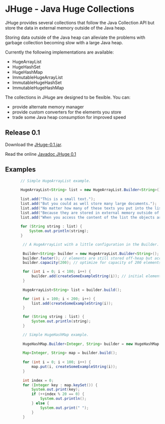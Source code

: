 # JHuge - Java Huge Collections

JHuge provides several collections that follow the Java Collection API but store the data in external memory outside of the Java heap.

Storing data outside of the Java heap can alleviate the problems with garbage collection becoming slow with a large Java heap.

Currently the following implementations are available:
- HugeArrayList
- HugeHashSet
- HugeHashMap
- ImmutableHugeArrayList
- ImmutableHugeHashSet
- ImmutableHugeHashMap

The collections in JHuge are designed to be flexible.
You can:
- provide alternate memory manager
- provide custom converters for the elements you store
- trade some Java heap consumption for improved speed

## Release 0.1

Download the [JHuge-0.1.jar](http://eobermuhlner.github.com/jhuge/releases/release-0.1/JHuge-0.1.jar).

Read the online [Javadoc JHuge 0.1](http://eobermuhlner.github.com/jhuge/releases/release-0.1/javadoc/)

## Examples
 
 ```Java
 		// Simple HugeArrayList example.
 		
		HugeArrayList<String> list = new HugeArrayList.Builder<String>().build();
		
		list.add("This is a small text.");
		list.add("But you could as well store many large documents.");
		list.add("No matter how many of these texts you put into the list, the Java heap will never grow.");
		list.add("Because they are stored in external memory outside of the Java heap.");
		list.add("When you access the content of the list the objects are restored and become again available as Java objects.");
		
		for (String string : list) {
			System.out.println(string);
		}
```


```Java
 		// A HugeArrayList with a little configuration in the Builder.
 		
		Builder<String> builder = new HugeArrayList.Builder<String>();
		builder.faster(); // elements are still stored off-heap but access infrastructure is now in Java heap to improve performance
		builder.capacity(200); // optimize for capacity of 200 elements (can still grow)

		for (int i = 0; i < 100; i++) {
			builder.add(createSomeExampleString(i)); // initial elements can be added to the Builder
		}
		
		HugeArrayList<String> list = builder.build();

		for (int i = 100; i < 200; i++) {
			list.add(createSomeExampleString(i));
		}

		for (String string : list) {
			System.out.println(string);
		}
```
 
 
```Java
		// Simple HugeHashMap example.
		
		HugeHashMap.Builder<Integer, String> builder = new HugeHashMap.Builder<Integer, String>();
		
		Map<Integer, String> map = builder.build();
		
		for (int i = 0; i < 100; i++) {
			map.put(i, createSomeExampleString(i));
		}
		
		int index = 0;
		for (Integer key : map.keySet()) {
			System.out.print(key);
			if (++index % 20 == 0) {
				System.out.println();
			} else {
				System.out.print(" ");
			}
		}
```
 


